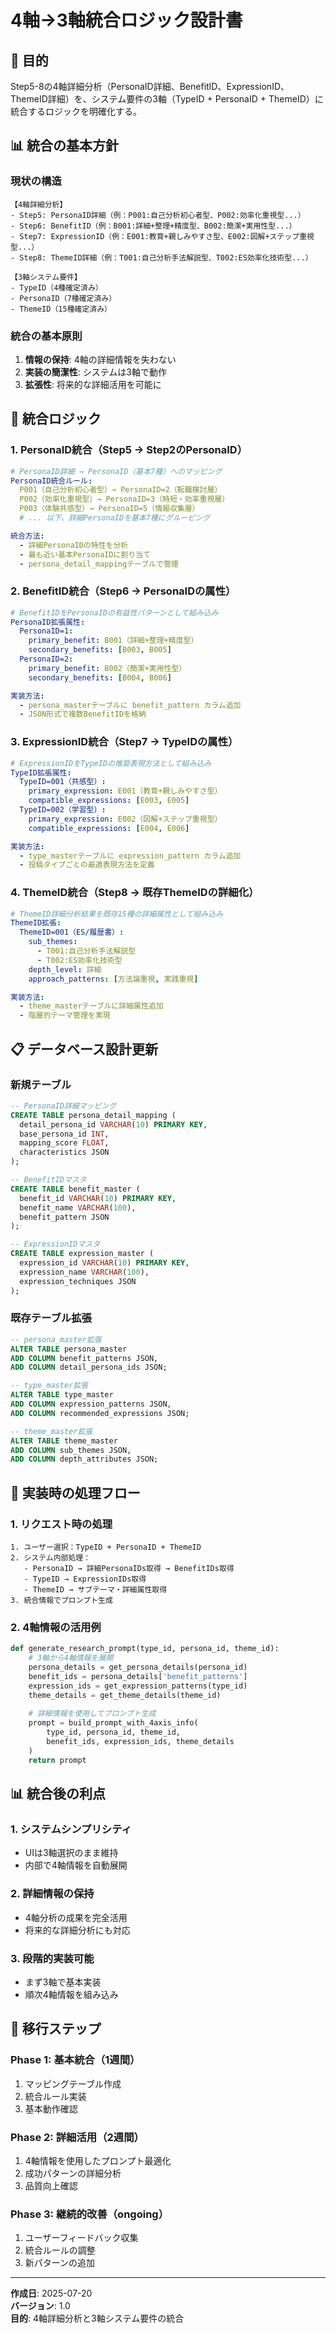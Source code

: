 # 4軸→3軸統合ロジック設計書

## 🎯 目的

Step5-8の4軸詳細分析（PersonaID詳細、BenefitID、ExpressionID、ThemeID詳細）を、システム要件の3軸（TypeID + PersonaID + ThemeID）に統合するロジックを明確化する。

## 📊 統合の基本方針

### **現状の構造**
```
【4軸詳細分析】
- Step5: PersonaID詳細（例：P001:自己分析初心者型、P002:効率化重視型...）
- Step6: BenefitID（例：B001:詳細+整理+精度型、B002:簡潔+実用性型...）
- Step7: ExpressionID（例：E001:教育+親しみやすさ型、E002:図解+ステップ重視型...）
- Step8: ThemeID詳細（例：T001:自己分析手法解説型、T002:ES効率化技術型...）

【3軸システム要件】
- TypeID（4種確定済み）
- PersonaID（7種確定済み）
- ThemeID（15種確定済み）
```

### **統合の基本原則**
1. **情報の保持**: 4軸の詳細情報を失わない
2. **実装の簡潔性**: システムは3軸で動作
3. **拡張性**: 将来的な詳細活用を可能に

## 🔄 統合ロジック

### **1. PersonaID統合（Step5 → Step2のPersonaID）**

```yaml
# PersonaID詳細 → PersonaID（基本7種）へのマッピング
PersonaID統合ルール:
  P001（自己分析初心者型）→ PersonaID=2（転職検討層）
  P002（効率化重視型）→ PersonaID=3（時短・効率重視層）
  P003（体験共感型）→ PersonaID=5（情報収集層）
  # ... 以下、詳細PersonaIDを基本7種にグルーピング

統合方法:
  - 詳細PersonaIDの特性を分析
  - 最も近い基本PersonaIDに割り当て
  - persona_detail_mappingテーブルで管理
```

### **2. BenefitID統合（Step6 → PersonaIDの属性）**

```yaml
# BenefitIDをPersonaIDの有益性パターンとして組み込み
PersonaID拡張属性:
  PersonaID=1:
    primary_benefit: B001（詳細+整理+精度型）
    secondary_benefits: [B003, B005]
  PersonaID=2:
    primary_benefit: B002（簡潔+実用性型）
    secondary_benefits: [B004, B006]

実装方法:
  - persona_masterテーブルに benefit_pattern カラム追加
  - JSON形式で複数BenefitIDを格納
```

### **3. ExpressionID統合（Step7 → TypeIDの属性）**

```yaml
# ExpressionIDをTypeIDの推奨表現方法として組み込み
TypeID拡張属性:
  TypeID=001（共感型）:
    primary_expression: E001（教育+親しみやすさ型）
    compatible_expressions: [E003, E005]
  TypeID=002（学習型）:
    primary_expression: E002（図解+ステップ重視型）
    compatible_expressions: [E004, E006]

実装方法:
  - type_masterテーブルに expression_pattern カラム追加
  - 投稿タイプごとの最適表現方法を定義
```

### **4. ThemeID統合（Step8 → 既存ThemeIDの詳細化）**

```yaml
# ThemeID詳細分析結果を既存15種の詳細属性として組み込み
ThemeID拡張:
  ThemeID=001（ES/履歴書）:
    sub_themes: 
      - T001:自己分析手法解説型
      - T002:ES効率化技術型
    depth_level: 詳細
    approach_patterns: [方法論重視, 実践重視]

実装方法:
  - theme_masterテーブルに詳細属性追加
  - 階層的テーマ管理を実現
```

## 📋 データベース設計更新

### **新規テーブル**

```sql
-- PersonaID詳細マッピング
CREATE TABLE persona_detail_mapping (
  detail_persona_id VARCHAR(10) PRIMARY KEY,
  base_persona_id INT,
  mapping_score FLOAT,
  characteristics JSON
);

-- BenefitIDマスタ
CREATE TABLE benefit_master (
  benefit_id VARCHAR(10) PRIMARY KEY,
  benefit_name VARCHAR(100),
  benefit_pattern JSON
);

-- ExpressionIDマスタ
CREATE TABLE expression_master (
  expression_id VARCHAR(10) PRIMARY KEY,
  expression_name VARCHAR(100),
  expression_techniques JSON
);
```

### **既存テーブル拡張**

```sql
-- persona_master拡張
ALTER TABLE persona_master 
ADD COLUMN benefit_patterns JSON,
ADD COLUMN detail_persona_ids JSON;

-- type_master拡張
ALTER TABLE type_master 
ADD COLUMN expression_patterns JSON,
ADD COLUMN recommended_expressions JSON;

-- theme_master拡張
ALTER TABLE theme_master 
ADD COLUMN sub_themes JSON,
ADD COLUMN depth_attributes JSON;
```

## 🔧 実装時の処理フロー

### **1. リクエスト時の処理**
```
1. ユーザー選択：TypeID + PersonaID + ThemeID
2. システム内部処理：
   - PersonaID → 詳細PersonaIDs取得 → BenefitIDs取得
   - TypeID → ExpressionIDs取得
   - ThemeID → サブテーマ・詳細属性取得
3. 統合情報でプロンプト生成
```

### **2. 4軸情報の活用例**
```python
def generate_research_prompt(type_id, persona_id, theme_id):
    # 3軸から4軸情報を展開
    persona_details = get_persona_details(persona_id)
    benefit_ids = persona_details['benefit_patterns']
    expression_ids = get_expression_patterns(type_id)
    theme_details = get_theme_details(theme_id)
    
    # 詳細情報を使用してプロンプト生成
    prompt = build_prompt_with_4axis_info(
        type_id, persona_id, theme_id,
        benefit_ids, expression_ids, theme_details
    )
    return prompt
```

## 📊 統合後の利点

### **1. システムシンプリシティ**
- UIは3軸選択のまま維持
- 内部で4軸情報を自動展開

### **2. 詳細情報の保持**
- 4軸分析の成果を完全活用
- 将来的な詳細分析にも対応

### **3. 段階的実装可能**
- まず3軸で基本実装
- 順次4軸情報を組み込み

## 🚀 移行ステップ

### **Phase 1: 基本統合（1週間）**
1. マッピングテーブル作成
2. 統合ルール実装
3. 基本動作確認

### **Phase 2: 詳細活用（2週間）**
1. 4軸情報を使用したプロンプト最適化
2. 成功パターンの詳細分析
3. 品質向上確認

### **Phase 3: 継続的改善（ongoing）**
1. ユーザーフィードバック収集
2. 統合ルールの調整
3. 新パターンの追加

---

**作成日**: 2025-07-20  
**バージョン**: 1.0  
**目的**: 4軸詳細分析と3軸システム要件の統合
